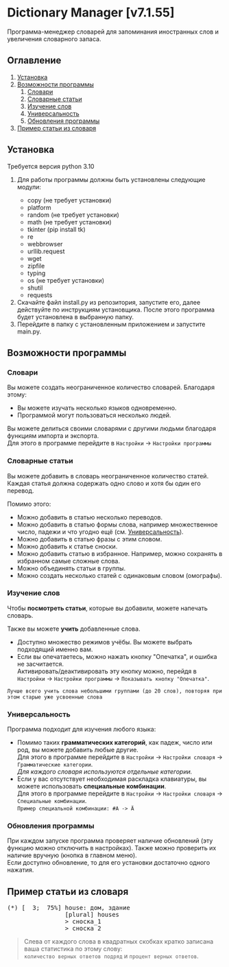 # Dictionary Manager [v7.1.55]
Программа-менеджер словарей для запоминания иностранных слов и увеличения словарного запаса.

## Оглавление
1. [Установка](#установка)
2. [Возможности программы](#возможности-программы)
    1. [Словари](#словари)
    2. [Словарные статьи](#словарные-статьи)
    3. [Изучение слов](#изучение-слов)
    4. [Универсальность](#универсальность)
    5. [Обновления программы](#обновления-программы)
3. [Пример статьи из словаря](#пример-статьи-из-словаря)

## Установка
Требуется версия python 3.10<br>
<ol>
    <li>Для работы программы должны быть установлены следующие модули:</li>
    <ul>
        <li>copy (не требует установки)</li>
        <li>platform</li>
        <li>random (не требует установки)</li>
        <li>math (не требует установки)</li>
        <li>tkinter (pip install tk)</li>
            <!--  <li>tkinter.ttk</li>
            <li>idlelib.tooltip</li>
            <li>tkinter.filedialog</li>  -->
        <li>re</li>
        <li>webbrowser</li>
        <li>urllib.request</li>
        <li>wget</li>
        <li>zipfile</li>
        <li>typing</li>
        <li>os (не требует установки)</li>
        <li>shutil</li>
        <li>requests <!--(для установщика)--></li>
    </ul>
    <li>Скачайте файл install.py из репозитория, запустите его, далее действуйте по инструкциям установщика. После этого программа будет установлена в выбранную папку.</li>
    <li>Перейдите в папку с установленным приложением и запустите main.py.</li>
</ol>

## Возможности программы
### Словари
Вы можете создать неограниченное количество словарей. Благодаря этому:
- Вы можете изучать несколько языков одновременно.
- Программой могут пользоваться несколько людей.

Вы можете делиться своими словарями с другими людьми благодаря функциям импорта и экспорта.<br>
Для этого в программе перейдите в `Настройки` -> `Настройки программы`

### Словарные статьи
Вы можете добавить в словарь неограниченное количество статей.<br>
Каждая статья должна содержать одно слово и хотя бы один его перевод.

Помимо этого:
- Можно добавить в статью несколько переводов.
- Можно добавить в статью формы слова, например множественное число, падежи и что угодно ещё (см. [Универсальность](#универсальность)).
- Можно добавить в статью фразы с этим словом.
- Можно добавить к статье сноски.
- Можно добавить статью в избранное. Например, можно сохранять в избранном самые сложные слова.
- Можно объединять статьи в группы.
- Можно создать несколько статей с одинаковым словом (омографы).

### Изучение слов
Чтобы <b>посмотреть статьи</b>, которые вы добавили, можете напечать словарь.

Также вы можете <b>учить</b> добавленные слова.
- Доступно множество режимов учёбы. Вы можете выбрать подходящий именно вам.
- Если вы опечатаетесь, можно нажать кнопку "Опечатка", и ошибка не засчитается.<br>
  Активировать/деактивировать эту кнопку можно, перейдя в `Настройки` -> `Настройки программы` -> `Показывать кнопку "Опечатка"`.<br>

`Лучше всего учить слова небольшими группами (до 20 слов), повторяя при этом старые уже усвоенные слова`

### Универсальность
Программа подходит для изучения любого языка:
- Помимо таких <b>грамматических категорий</b>, как падеж, число или род, вы можете добавить любые другие.<br>
  Для этого в программе перейдите в `Настройки` -> `Настройки словаря` -> `Грамматические категории`.<br>
  *Для каждого словаря используются отдельные категории.*
- Если у вас отсутствует необходимая раскладка клавиатуры, вы можете использовать <b>специальные комбинации</b>.<br>
  Для этого в программе перейдите в `Настройки` -> `Настройки словаря` -> `Специальные комбинации`.<br>
  `Пример специальной комбинации: #A -> Ä`

### Обновления программы
При каждом запуске программа проверяет наличие обновлений (эту функцию можно отключить в настройках).
Также можно проверить их наличие вручную (кнопка в главном меню).<br>
Если доступно обновление, то для его установки достаточно одного нажатия.

## Пример статьи из словаря
<pre>
(*) [  3;  75%] house: дом, здание
                [plural] houses
                > сноска_1
                > сноска_2
</pre>
> Слева от каждого слова в квадратных скобках кратко записана ваша статистика по этому слову:<br>
`количество верных ответов подряд` и `процент верных ответов`.
